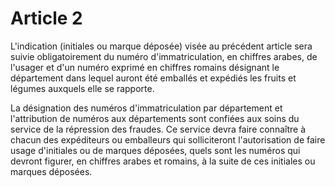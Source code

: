 # Article 2

L'indication (initiales ou marque déposée) visée au précédent article sera suivie obligatoirement du numéro d'immatriculation, en chiffres arabes, de l'usager et d'un numéro exprimé en chiffres romains désignant le département dans lequel auront été emballés et expédiés les fruits et légumes auxquels elle se rapporte.

La désignation des numéros d'immatriculation par département et l'attribution de numéros aux départements sont confiées aux soins du service de la répression des fraudes. Ce service devra faire connaître à chacun des expéditeurs ou emballeurs qui solliciteront l'autorisation de faire usage d'initiales ou de marques déposées, quels sont les numéros qui devront figurer, en chiffres arabes et romains, à la suite de ces initiales ou marques déposées.
